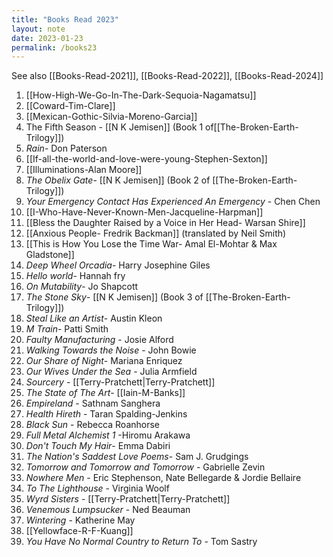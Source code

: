 ```yaml
---
title: "Books Read 2023"
layout: note
date: 2023-01-23
permalink: /books23
---
```

See also [[Books-Read-2021]], [[Books-Read-2022]], [[Books-Read-2024]]

1. [[How-High-We-Go-In-The-Dark-Sequoia-Nagamatsu]]
2. [[Coward-Tim-Clare]]
3. [[Mexican-Gothic-Silvia-Moreno-Garcia]]
4. The Fifth Season - [[N K Jemisen]] (Book 1 of[[The-Broken-Earth-Trilogy]]) 
5. *Rain*- Don Paterson
6. [[If-all-the-world-and-love-were-young-Stephen-Sexton]]
7. [[Illuminations-Alan Moore]]
8. *The Obelix Gate*- [[N K Jemisen]] (Book 2 of [[The-Broken-Earth-Trilogy]])
9. *Your Emergency Contact Has Experienced An Emergency* - Chen Chen
10. [[I-Who-Have-Never-Known-Men-Jacqueline-Harpman]]
11. [[Bless the Daughter Raised by a Voice in Her Head- Warsan Shire]]
12. [[Anxious People- Fredrik Backman]] (translated by Neil Smith) 
13. [[This is How You Lose the Time War- Amal El-Mohtar & Max Gladstone]]
14. *Deep Wheel Orcadia*- Harry Josephine Giles
14. *Hello world*- Hannah fry
15. *On Mutability*- Jo Shapcott
16. *The Stone Sky*-  [[N K Jemisen]] (Book 3 of [[The-Broken-Earth-Trilogy]])
17. *Steal Like an Artist*- Austin Kleon
18. *M Train*- Patti Smith
19. *Faulty Manufacturing* - Josie Alford
20. *Walking Towards the Noise* - John Bowie 
21. *Our Share of Night*- Mariana Enriquez
22. *Our Wives Under the Sea* - Julia Armfield
23. *Sourcery* - [[Terry-Pratchett|Terry-Pratchett]]
24. *The State of The Art*- [[Iain-M-Banks]]
26. *Empireland* - Sathnam Sanghera
27. *Health Hireth* - Taran Spalding-Jenkins
28. *Black Sun* - Rebecca Roanhorse
29. *Full Metal Alchemist 1* -Hiromu Arakawa
30. *Don't Touch My Hair*- Emma Dabiri
31. *The Nation's Saddest Love Poems*- Sam J. Grudgings
32. *Tomorrow and Tomorrow and Tomorrow* - Gabrielle Zevin
33. *Nowhere Men* - Eric Stephenson, Nate Bellegarde & Jordie Bellaire
34. *To The Lighthouse* - Virginia Woolf
35. *Wyrd Sisters* - [[Terry-Pratchett|Terry-Pratchett]]
36. *Venemous Lumpsucker* - Ned Beauman
37. *Wintering* - Katherine May
38. [[Yellowface-R-F-Kuang]]
39. *You Have No Normal Country to Return To* - Tom Sastry